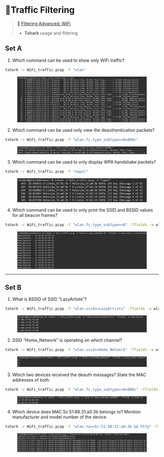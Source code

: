 # 🔬Traffic Filtering

> 🔬 [Filtering Advanced: WiFi](https://attackdefense.com/challengedetails?cid=4)
>
> * **Tshark** usage and filtering

## Set A

1. Which command can be used to show only WiFi traffic?

```bash
tshark -r WiFi_traffic.pcap -Y "wlan"
```

<figure><img src="../../../../.gitbook/assets/image (7) (1) (1) (1).png" alt=""><figcaption></figcaption></figure>

2. Which command can be used only view the deauthentication packets?

```bash
tshark -r WiFi_traffic.pcap -Y "wlan.fc.type_subtype==0x000c"
```

<figure><img src="../../../../.gitbook/assets/image (8) (1) (1) (1).png" alt=""><figcaption></figcaption></figure>

3. Which command can be used to only display WPA handshake packets?

```bash
tshark -r WiFi_traffic.pcap -Y "eapol"
```

<figure><img src="../../../../.gitbook/assets/image (9) (1) (1) (1).png" alt=""><figcaption></figcaption></figure>

4. Which command can be used to only print the SSID and BSSID values for all beacon frames?

```bash
tshark -r WiFi_traffic.pcap -Y "wlan.fc.type_subtype==8" -Tfields -e wlan.ssid -e wlan.bssid
```

<figure><img src="../../../../.gitbook/assets/image (10) (1) (1) (1).png" alt=""><figcaption></figcaption></figure>

***

## Set B

1. What is BSSID of SSID “LazyArtists”?

```bash
tshark -r WiFi_traffic.pcap -Y "wlan.ssid==LazyArtists" -Tfields -e wlan.bssid
```

<figure><img src="../../../../.gitbook/assets/image (11) (1) (1) (1).png" alt=""><figcaption></figcaption></figure>

2. SSID “Home\_Network” is operating on which channel?

```bash
tshark -r WiFi_traffic.pcap -Y "wlan.ssid==Home_Network" -Tfields -e wlan_radio.channel
```

<figure><img src="../../../../.gitbook/assets/image (13) (1) (1) (1).png" alt=""><figcaption></figcaption></figure>

3. Which two devices received the deauth messages? State the MAC addresses of both.

```bash
tshark -r WiFi_traffic.pcap -Y "wlan.fc.type_subtype==0x000c" -Tfields -e wlan.ra
```

<figure><img src="../../../../.gitbook/assets/image (14) (1) (1) (1).png" alt=""><figcaption></figcaption></figure>

4. Which device does MAC 5c:51:88:31:a0:3b belongs to? Mention manufacturer and model number of the device.

```bash
tshark -r WiFi_traffic.pcap -Y "wlan.ta==5c:51:88:31:a0:3b && http" -Tfields -e http.user_agent
```

<figure><img src="../../../../.gitbook/assets/image (15) (1) (1) (1).png" alt=""><figcaption></figcaption></figure>
